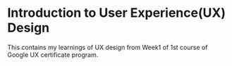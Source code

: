 # Introduction to User Experience(UX) Design

This contains my learnings of UX design from Week1 of 1st course of Google UX certificate program.
